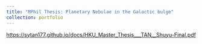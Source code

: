 ```yaml
---
title: "MPhil Thesis: Planetary Nebulae in the Galactic bulge"
collection: portfolio
---
```


https://sytan177.github.io/docs/HKU_Master_Thesis___TAN__Shuyu-Final.pdf
